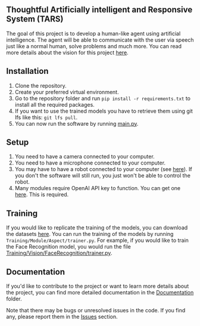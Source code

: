 ## Thoughtful Artificially intelligent and Responsive System (TARS)

The goal of this project is to develop a human-like agent using artificial intelligence. The agent will be able to communicate with the user via speech just like a normal human, solve problems and much more.
You can read more details about the vision for this project [here](https://drive.google.com/file/d/1nj4l2pW25RxiD6ey25Xw8ZXcX6VLS_xh/view?usp=drive_link).

## Installation
1. Clone the repository.
2. Create your preferred virtual environment.
3. Go to the repository folder and run `pip install -r requirements.txt` to install all the required packages.
4. If you want to use the trained models you have to retrieve them using git lfs like this: `git lfs pull`.
5. You can now run the software by running [main.py](main.py).

## Setup
1. You need to have a camera connected to your computer.
2. You need to have a microphone connected to your computer.
3. You may have to have a robot connected to your computer (see [here](https://www.ohbot.co.uk/store/c1/buy-ohbot)). If you don't the software will still run, you just won't be able to control the robot.
4. Many modules require OpenAI API key to function. You can get one [here](https://beta.openai.com/). This is required.

## Training
If you would like to replicate the training of the models, you can download the datasets [here](https://drive.google.com/file/d/1nj4l2pW25RxiD6ey25Xw8ZXcX6VLS_xh/view?usp=sharing).
You can run the training of the models by running `Training/Module/Aspect/trainer.py`. For example, if you would like to train the Face Recognition model,
you would run the file [Training/Vision/FaceRecognition/trainer.py](Training/Vision/FaceRecognition/trainer.py).

## Documentation
If you'd like to contribute to the project or want to learn more details about the project,
you can find more detailed documentation in the [Documentation](Documentation) folder.

Note that there may be bugs or unresolved issues in the code. If you find any, please report them in the [Issues](https://github.com/Reblexis/TARS/issues?q=is%3Aissue+is%3Aopen+sort%3Aupdated-desc) section.
